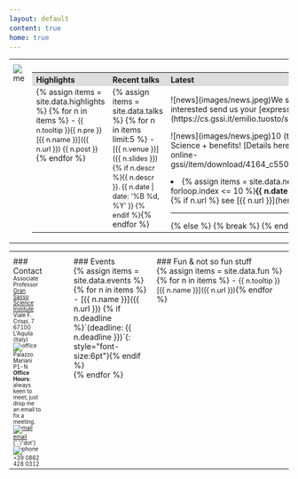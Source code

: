 ```yaml
---
layout: default
content: true
home: true
---
```


<!-- ## ![Fully funded Ph.D. scholarship](images/news.jpeg){:height="20px" width="20px"} -->
<!-- Contact me if you're interested in doing a PhD in the Italian National school in Blockchain and Distributed Ledger Technology. To be advertised soon. -->
<!-- (MSc degree required) -->
<!-- More details at [https://cysec2022.imtlucca.it/](https://cysec2022.imtlucca.it/).  -->

<!--
Emoji stuff at
https://github.com/ikatyang/emoji-cheat-sheet/blob/master/README.md
https://www.fabriziomusacchio.com/blog/2021-08-16-emojis_for_Jekyll/#github-custom-emoji 
-->

<table>
  <tr>
    <th style="width:15%; text-align:left"></th>
    <th style="width:85%; text-align:center"></th>
  </tr>
 <tr>
 <td valign="top">
 <div>
     <img alt="me" src="/home/images/me.jpg" width="85%" title="eM"/>
 </div>
 </td>
 <td>
 <table>
  <tr>
    <th style="width:25%; background:#dddddd; text-align:left">Highlights</th>
    <th style="width:60; background:#dddddd; text-align:left">Recent talks</th>
    <th style="width:25%; background:#dddddd; text-align:left">Latest</th>
  </tr>
  <tr>
<td class="quicklinks" valign="top" markdown="1">
{% assign items = site.data.highlights %}
{% for n in items %}
- <span class="tooltip" style="font-size:90%;"><span class="tooltiptext">{{ n.tooltip }}</span>{{ n.pre }} [{{ n.name }}]({{ n.url }}) {{ n.post }}</span>{% endfor %}
</td>
<td class="quicklinks" valign="top" markdown="1">
{% assign items = site.data.talks %}
{% for n in items limit:5 %}
- <span class="tooltip" style="font-size:90%;"><span class="tooltiptext"><img  alt="" src="/home/slides/{{ n.cover }}" width="120%" title="cover"/></span>
[{{ n.venue }}]({{ n.slides }}) {% if n.descr %}{{ n.descr }}. {{ n.date  | date: '%B %d, %Y' }}
{% endif %}</span>{% endfor %}
</td>
<td class="latest" valign="top" markdown="1">
<p class="news" markdown="1">![news](images/news.jpeg)We started to recruit at all levels, if interested send us your [expression of interest](https://cs.gssi.it/emilio.tuosto/slides/eoi.txt)!</p>
<p class="news" markdown="1">![news](images/news.jpeg)10 (ten!) PhD Scholarships in Computer Science + benefits! [Details here](https://www.gssi.it/albo-ufficiale-online-gssi/item/download/4164_c550280ade939db61570a29ef700f63e)</p>
<div class="scroll" markdown="1">
<li>{% assign items = site.data.news %}
{% for n in items %}
{% if forloop.index <= 10 %}<b>{{ n.date | date: '%B %d, %Y' }}</b>: {{ n.descr }} {% if n.url %} see [{{ n.url }}](here) {% endif %}<hr>
{% else %} {% break %} {% endif%}
{% endfor %}
</li>
</div>
  </td>
  </tr>
</table>
</td>
</tr>
</table>

<table>
  <tr>
    <th style="width:20%; text-align:left"></th>
    <th style="width:30%; text-align:left"></th>
    <th style="width:50%; text-align:left"></th>
  </tr>
  <tr>
    <td valign="top" style="padding-right: 50px;" markdown="1">
### Contact
<div style="font-size:70%">
    Associate Professor
	<br/><a href="https://www.gssi.it">Gran Sasso Science Institute</a>
	<br/>Viale F. Crispi, 7
	<br/>67100 L'Aquila (Italy)
	<br/><img alt="office" src="/home/images/office.jpg" width="10%"  title="office"/>Palazzo Mariani P1-N
	<br/><b>Office Hours</b>: always keen to meet; just drop me an email to fix a meeting.
	<br/><a href="mailto:emiliodottuosto@gssi.it"><img alt="mail" src="/home/images/email.jpg" width="20%"  title="mail"/>email</a> ['.'/'dot']
	<br/><img alt="phone" src="/home/images/phone.png" width="10%" title="phone"/>+39 0862 428 0312
</div>
</td>
<td valign="top" markdown="1">
### Events
<div class="fun" markdown="1">
{% assign items = site.data.events %}
{% for n in items %}
- [{{ n.name }}]({{ n.url }}) {% if n.deadline %}`(deadline: {{ n.deadline }})`{: style="font-size:6pt"}{% endif %}<br/>{% endfor %}
</div>
</td>
<td valign="top" markdown="1">
### Fun & not so fun stuff
<div class="fun" markdown="1">
{% assign items = site.data.fun %}
{% for n in items %}
- <span class="tooltip" style="font-size:90%;"><span class="tooltiptext">{{ n.tooltip }}</span>[{{ n.name }}]({{ n.url }})</span>{% endfor %}
</div>
</td>
</tr>
</table>


[comment]: <> (Keywords: Formal methods, behavioural specifications, choreographies, models of concurrency and distributions)
